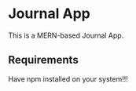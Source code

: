 # Journal App

This is a MERN-based Journal App.

## Requirements

Have npm installed on your system!!!
